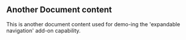 ## Another Document content

This is another document content used for demo-ing the 'expandable navigation' add-on capability.